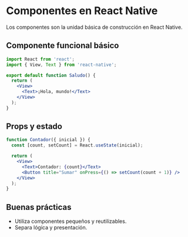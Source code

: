 # Componentes en React Native

Los componentes son la unidad básica de construcción en React Native.

## Componente funcional básico

```jsx
import React from 'react';
import { View, Text } from 'react-native';

export default function Saludo() {
  return (
    <View>
      <Text>¡Hola, mundo!</Text>
    </View>
  );
}
```

## Props y estado

```jsx
function Contador({ inicial }) {
  const [count, setCount] = React.useState(inicial);

  return (
    <View>
      <Text>Contador: {count}</Text>
      <Button title="Sumar" onPress={() => setCount(count + 1)} />
    </View>
  );
}
```

## Buenas prácticas

- Utiliza componentes pequeños y reutilizables.
- Separa lógica y presentación.
